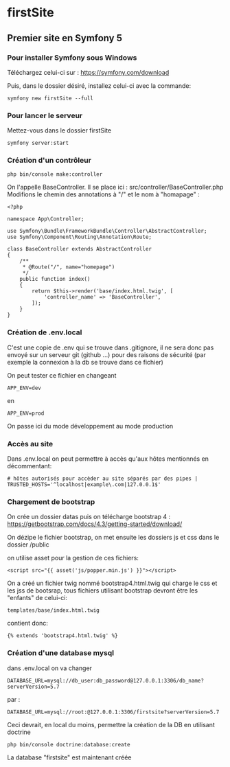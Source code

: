 # firstSite
## Premier site en Symfony 5
### Pour installer Symfony sous Windows
Téléchargez celui-ci sur :
https://symfony.com/download

Puis, dans le dossier désiré, installez celui-ci avec la commande:

    symfony new firstSite --full
### Pour lancer le serveur
Mettez-vous dans le dossier firstSite

    symfony server:start 
### Création d'un contrôleur


    php bin/console make:controller

On l'appelle BaseController. Il se place ici : src/controller/BaseController.php
Modifions le chemin des annotations à "/" et le nom à "homapage" :

    <?php
    
    namespace App\Controller;
    
    use Symfony\Bundle\FrameworkBundle\Controller\AbstractController;
    use Symfony\Component\Routing\Annotation\Route;
    
    class BaseController extends AbstractController
    {
        /**
         * @Route("/", name="homepage")
         */
        public function index()
        {
            return $this->render('base/index.html.twig', [
                'controller_name' => 'BaseController',
            ]);
        }
    }
### Création de .env.local
C'est une copie de .env qui se trouve dans .gitignore, il ne sera donc pas envoyé sur un serveur git (github ...) pour des raisons de sécurité (par exemple la connexion à la db se trouve dans ce fichier)    

On peut tester ce fichier en changeant

    APP_ENV=dev
en

    APP_ENV=prod    
On passe ici du mode développement au mode production

### Accès au site
Dans .env.local on peut permettre à accès qu'aux hôtes mentionnés en décommentant:

    # hôtes autorisés pour accèder au site séparés par des pipes |
    TRUSTED_HOSTS='^localhost|example\.com|127.0.0.1$'    
    
### Chargement de bootstrap
On crée un dossier datas puis on télécharge bootstrap 4 : https://getbootstrap.com/docs/4.3/getting-started/download/

On dézipe le fichier bootstrap, on met ensuite les dossiers js et css dans le dossier /public

on utilise asset pour la gestion de ces fichiers:

    <script src="{{ asset('js/popper.min.js') }}"></script>    
    
On a créé un fichier twig nommé bootstrap4.html.twig qui charge le css et les jss de bootsrap, tous fichiers utilisant bootstrap devront être les "enfants" de celui-ci: 

    templates/base/index.html.twig
contient donc:

    {% extends 'bootstrap4.html.twig' %}
### Création d'une database mysql
dans .env.local on va changer

    DATABASE_URL=mysql://db_user:db_password@127.0.0.1:3306/db_name?serverVersion=5.7
par :

    DATABASE_URL=mysql://root:@127.0.0.1:3306/firstsite?serverVersion=5.7   
Ceci devrait, en local du moins, permettre la création de la DB en utilisant doctrine

    php bin/console doctrine:database:create
La database "firstsite" est maintenant créée    
        